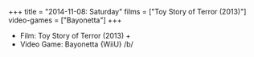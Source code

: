 +++
title = "2014-11-08: Saturday"
films = ["Toy Story of Terror (2013)"]
video-games = ["Bayonetta"]
+++


* Film: Toy Story of Terror (2013) +
* Video Game: Bayonetta {WiiU} /b/